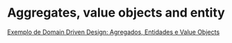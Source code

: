 # Aggregates, value objects and entity

[Exemplo de Domain Driven Design: Agregados, Entidades e Value Objects](https://www.youtube.com/watch?v=3U09ez40oSw)
